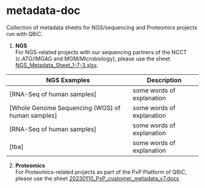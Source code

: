 # metadata-doc
Collection of metadata sheets for NGS/sequencing and Proteomics projects run with QBiC.

1) **NGS**  
For NGS-related projects with our sequencing partners of the NCCT (c.ATG/IMGAG and MGM/Microbiology), please use the sheet [NGS_Metadata_Sheet_1-7-3.xlsx](https://github.com/qbicsoftware/metadata-doc/blob/master/NGS_Metadata_Sheet_1-7-3.xlsx).

| NGS Examples | Description                               |
|----------------------|-------------------------------------------|
| [RNA-Seq of human samples]         | some words of explanation |
| [Whole Genome Sequencing (WGS) of human samples]         | some words of explanation        |
| [RNA-Seq of human samples]          | some words of explanation        |
| [tba]         | some words of explanation        |

2) **Proteomics**  
For Proteomics-related projects as part of the PxP Platform of QBiC, please use the sheet [20230110_PxP_customer_metadata_v7.docx](https://github.com/qbicsoftware/metadata-doc/raw/master/20230110_PxP_customer_metadata_v7.docx)
